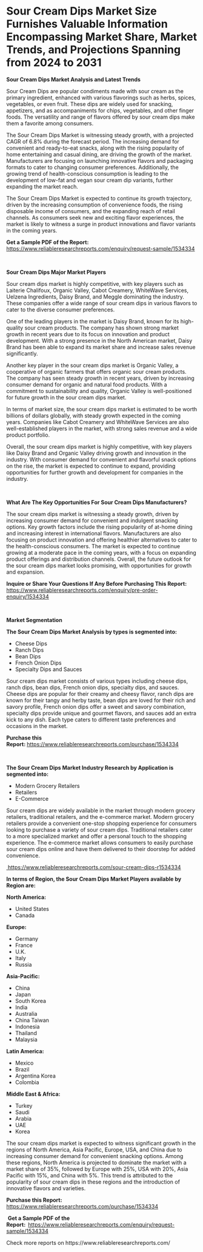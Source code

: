 <p><h1>Sour Cream Dips Market Size Furnishes Valuable Information Encompassing Market Share, Market Trends, and Projections Spanning from 2024 to 2031</h1></p><p><strong>Sour Cream Dips Market Analysis and Latest Trends</strong></p>
<p><p>Sour Cream Dips are popular condiments made with sour cream as the primary ingredient, enhanced with various flavorings such as herbs, spices, vegetables, or even fruit. These dips are widely used for snacking, appetizers, and as accompaniments for chips, vegetables, and other finger foods. The versatility and range of flavors offered by sour cream dips make them a favorite among consumers.</p><p>The Sour Cream Dips Market is witnessing steady growth, with a projected CAGR of 6.8% during the forecast period. The increasing demand for convenient and ready-to-eat snacks, along with the rising popularity of home entertaining and casual dining, are driving the growth of the market. Manufacturers are focusing on launching innovative flavors and packaging formats to cater to changing consumer preferences. Additionally, the growing trend of health-conscious consumption is leading to the development of low-fat and vegan sour cream dip variants, further expanding the market reach.</p><p>The Sour Cream Dips Market is expected to continue its growth trajectory, driven by the increasing consumption of convenience foods, the rising disposable income of consumers, and the expanding reach of retail channels. As consumers seek new and exciting flavor experiences, the market is likely to witness a surge in product innovations and flavor variants in the coming years.</p></p>
<p><strong>Get a Sample PDF of the Report:&nbsp;</strong> <a href="https://www.reliableresearchreports.com/enquiry/request-sample/1534334">https://www.reliableresearchreports.com/enquiry/request-sample/1534334</a></p>
<p>&nbsp;</p>
<p><strong>Sour Cream Dips Major Market Players</strong></p>
<p><p>Sour cream dips market is highly competitive, with key players such as Laiterie Chalifoux, Organic Valley, Cabot Creamery, WhiteWave Services, Uelzena Ingredients, Daisy Brand, and Meggle dominating the industry. These companies offer a wide range of sour cream dips in various flavors to cater to the diverse consumer preferences.</p><p>One of the leading players in the market is Daisy Brand, known for its high-quality sour cream products. The company has shown strong market growth in recent years due to its focus on innovation and product development. With a strong presence in the North American market, Daisy Brand has been able to expand its market share and increase sales revenue significantly.</p><p>Another key player in the sour cream dips market is Organic Valley, a cooperative of organic farmers that offers organic sour cream products. The company has seen steady growth in recent years, driven by increasing consumer demand for organic and natural food products. With a commitment to sustainability and quality, Organic Valley is well-positioned for future growth in the sour cream dips market.</p><p>In terms of market size, the sour cream dips market is estimated to be worth billions of dollars globally, with steady growth expected in the coming years. Companies like Cabot Creamery and WhiteWave Services are also well-established players in the market, with strong sales revenue and a wide product portfolio.</p><p>Overall, the sour cream dips market is highly competitive, with key players like Daisy Brand and Organic Valley driving growth and innovation in the industry. With consumer demand for convenient and flavorful snack options on the rise, the market is expected to continue to expand, providing opportunities for further growth and development for companies in the industry.</p></p>
<p>&nbsp;</p>
<p><strong>What Are The Key Opportunities For Sour Cream Dips Manufacturers?</strong></p>
<p><p>The sour cream dips market is witnessing a steady growth, driven by increasing consumer demand for convenient and indulgent snacking options. Key growth factors include the rising popularity of at-home dining and increasing interest in international flavors. Manufacturers are also focusing on product innovation and offering healthier alternatives to cater to the health-conscious consumers. The market is expected to continue growing at a moderate pace in the coming years, with a focus on expanding product offerings and distribution channels. Overall, the future outlook for the sour cream dips market looks promising, with opportunities for growth and expansion.</p></p>
<p><strong>Inquire or Share Your Questions If Any Before Purchasing This Report:</strong> <a href="https://www.reliableresearchreports.com/enquiry/pre-order-enquiry/1534334">https://www.reliableresearchreports.com/enquiry/pre-order-enquiry/1534334</a></p>
<p>&nbsp;</p>
<p><strong>Market Segmentation</strong></p>
<p><strong>The Sour Cream Dips Market Analysis by types is segmented into:</strong></p>
<p><ul><li>Cheese Dips</li><li>Ranch Dips</li><li>Bean Dips</li><li>French Onion Dips</li><li>Specialty Dips and Sauces</li></ul></p>
<p><p>Sour cream dips market consists of various types including cheese dips, ranch dips, bean dips, French onion dips, specialty dips, and sauces. Cheese dips are popular for their creamy and cheesy flavor, ranch dips are known for their tangy and herby taste, bean dips are loved for their rich and savory profile, French onion dips offer a sweet and savory combination, specialty dips provide unique and gourmet flavors, and sauces add an extra kick to any dish. Each type caters to different taste preferences and occasions in the market.</p></p>
<p><strong>Purchase this Report:&nbsp;</strong><a href="https://www.reliableresearchreports.com/purchase/1534334">https://www.reliableresearchreports.com/purchase/1534334</a></p>
<p>&nbsp;</p>
<p><strong>The Sour Cream Dips Market Industry Research by Application is segmented into:</strong></p>
<p><ul><li>Modern Grocery Retailers</li><li>Retailers</li><li>E-Commerce</li></ul></p>
<p><p>Sour cream dips are widely available in the market through modern grocery retailers, traditional retailers, and the e-commerce market. Modern grocery retailers provide a convenient one-stop shopping experience for consumers looking to purchase a variety of sour cream dips. Traditional retailers cater to a more specialized market and offer a personal touch to the shopping experience. The e-commerce market allows consumers to easily purchase sour cream dips online and have them delivered to their doorstep for added convenience.</p></p>
<p><a href="https://www.reliableresearchreports.com/sour-cream-dips-r1534334">&nbsp;https://www.reliableresearchreports.com/sour-cream-dips-r1534334</a></p>
<p><strong>In terms of Region, the Sour Cream Dips Market Players available by Region are:</strong></p>
<p>
    <p> <strong> North America: </strong>
        <ul>
            <li>United States</li>
            <li>Canada</li>
        </ul>
        </p> 
    <p> <strong> Europe: </strong>
        <ul>
            <li>Germany</li>
            <li>France</li>
            <li>U.K.</li>
            <li>Italy</li>
            <li>Russia</li>
        </ul>
        </p> 
    <p> <strong> Asia-Pacific: </strong>
        <ul>
            <li>China</li>
            <li>Japan</li>
            <li>South Korea</li>
            <li>India</li>
            <li>Australia</li>
            <li>China Taiwan</li>
            <li>Indonesia</li>
            <li>Thailand</li>
            <li>Malaysia</li>
        </ul>
        </p> 
    <p> <strong> Latin America: </strong>
        <ul>
            <li>Mexico</li>
            <li>Brazil</li>
            <li>Argentina Korea</li>
            <li>Colombia</li>
        </ul>
        </p> 
    <p> <strong> Middle East & Africa: </strong>
        <ul>
            <li>Turkey</li>
            <li>Saudi</li>
            <li>Arabia</li>
            <li>UAE</li>
            <li>Korea</li>
        </ul>
    </p>
    </p>
<p><p>The sour cream dips market is expected to witness significant growth in the regions of North America, Asia Pacific, Europe, USA, and China due to increasing consumer demand for convenient snacking options. Among these regions, North America is projected to dominate the market with a market share of 35%, followed by Europe with 25%, USA with 20%, Asia Pacific with 15%, and China with 5%. This trend is attributed to the popularity of sour cream dips in these regions and the introduction of innovative flavors and varieties.</p></p>
<p><strong>Purchase this Report: </strong><a href="https://www.reliableresearchreports.com/purchase/1534334">https://www.reliableresearchreports.com/purchase/1534334</a></p>
<p>&nbsp;<strong>Get a Sample PDF of the Report:&nbsp;&nbsp;</strong><a href="https://www.reliableresearchreports.com/enquiry/request-sample/1534334">https://www.reliableresearchreports.com/enquiry/request-sample/1534334</a></p>
<p><strong></strong></p>
<p>Check more reports on https://www.reliableresearchreports.com/</p>